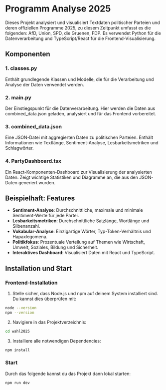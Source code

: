 # Programm Analyse 2025

Dieses Projekt analysiert und visualisiert Textdaten politischer Parteien und deren offiziellen Programme 2025, zu diesem Zeitpunkt umfasst es die folgenden: AfD, Union, SPD, die Gruenen, FDP. Es verwendet Python für die Datenverarbeitung und TypeScript/React für die Frontend-Visualisierung.

## Komponenten

### 1. classes.py
Enthält grundlegende Klassen und Modelle, die für die Verarbeitung und Analyse der Daten verwendet werden.

### 2. main.py
Der Einstiegspunkt für die Datenverarbeitung. Hier werden die Daten aus combined_data.json geladen, analysiert und für das Frontend vorbereitet.

### 3. combined_data.json
Eine JSON-Datei mit aggregierten Daten zu politischen Parteien. Enthält Informationen wie Textlänge, Sentiment-Analyse, Lesbarkeitsmetriken und Schlagwörter.

### 4. PartyDashboard.tsx
Ein React-Komponenten-Dashboard zur Visualisierung der analysierten Daten. Zeigt wichtige Statistiken und Diagramme an, die aus den JSON-Daten generiert wurden.

## Beispielhaft: Features

- **Sentiment-Analyse**: Durchschnittliche, maximale und minimale Sentiment-Werte für jede Partei.
- **Lesbarkeitsmetriken**: Durchschnittliche Satzlänge, Wortlänge und Silbenanzahl.
- **Vokabular-Analyse**: Einzigartige Wörter, Typ-Token-Verhältnis und Hapaxlegomena.
- **Politikfokus**: Prozentuale Verteilung auf Themen wie Wirtschaft, Umwelt, Soziales, Bildung und Sicherheit.
- **Interaktives Dashboard**: Visualisiert Daten mit React und TypeScript.

## Installation und Start

### Frontend-Installation

1. Stelle sicher, dass Node.js und npm auf deinem System installiert sind. Du kannst dies überprüfen mit:
```bash
node --version
npm --version
```
2. Navigiere in das Projektverzeichnis:
```bash
cd wahl2025
```

3. Installiere alle notwendigen Dependencies:
```bash
npm install
```

### Start

Durch das folgende kannst du das Projekt dann lokal starten:
```bash
npm run dev
```